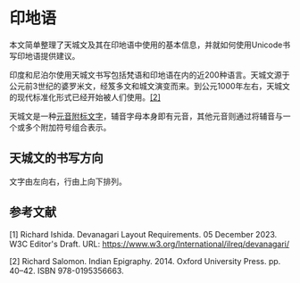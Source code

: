 # 印地语

本文简单整理了天城文及其在印地语中使用的基本信息，并就如何使用Unicode书写印地语提供建议。

印度和尼泊尔使用天城文书写包括梵语和印地语在内的近200种语言。天城文源于公元前3世纪的婆罗米文，经笈多文和城文演变而来。到公元1000年左右，天城文的现代标准化形式已经开始被人们使用。<a href="#footnote-2" class="footnote-label">[2]</a>

天城文是一种<a class="termref" href="https://xfq.github.io/glossary/i18n/#term.abugida">元音附标文字</a>，辅音字母本身即有元音，其他元音则通过将辅音与一个或多个附加符号组合表示。

## 天城文的书写方向

文字由左向右，行由上向下排列。

## 参考文献

<div class="footnote">
<p id="footnote-1">[1] Richard Ishida. Devanagari Layout Requirements. 05 December 2023. W3C Editor's Draft. URL: <a href="https://www.w3.org/International/ilreq/devanagari/">https://www.w3.org/International/ilreq/devanagari/</a></p>
<p id="footnote-2">[2] Richard Salomon. Indian Epigraphy. 2014. Oxford University Press. pp. 40–42. ISBN 978-0195356663.</p>
</div>